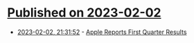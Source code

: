 # [Published on 2023-02-02](index.md)

* [2023-02-02, 21:31:52](https://news.ycombinator.com/item?id=34633394) - [Apple Reports First Quarter Results](https://www.apple.com/newsroom/2023/02/apple-reports-first-quarter-results/)
